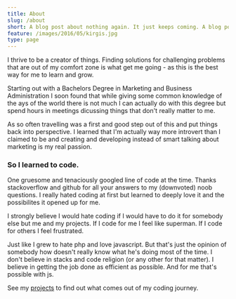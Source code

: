```yaml
---
title: About
slug: /about
short: A blog post about nothing again. It just keeps coming. A blog post about nothing again. It just keeps coming. A blog post about nothing again. It just keeps coming. A blog post about nothing again. It just keeps coming.
feature: /images/2016/05/kirgis.jpg
type: page
---
```


I thrive to be a creator of things. Finding solutions for challenging problems that are out of my comfort zone is what get me going - as this is the best way for me to learn and grow.

Starting out with a Bachelors Degree in Marketing and Business Administration I soon found that while giving some common knowledge of the ays of the world there is not much I can actually do with this degree but spend hours in meetings dicussing things that don't really matter to me.

As so often travelling was a first and good step out of this and put things back into perspective. I learned that I'm actually way more introvert than I claimed to be and creating and developing instead of smart talking about marketing  is my real passion.

### So I learned to code.

One gruesome and tenaciously googled line of code at the time. Thanks stackoverflow and github for all your answers to my (downvoted) noob questions. I really hated coding at first but learned to deeply love it and the possibilites it opened up for me.

I strongly believe I would hate coding if I would have to do it for somebody else but me and my projects. If I code for me I feel like superman. If I code for others I feel frustrated.

Just like I grew to hate php and love javascript. But that's just the opinion of somebody how doesn't really know what he's doing most of the time. I don't believe in stacks and code religion (or any other for that matter). I believe in getting the job done as efficient as possible. And for me that's possible with js.

See my [projects](https://derkinzi.de/projects) to find out what comes out of my coding journey.
